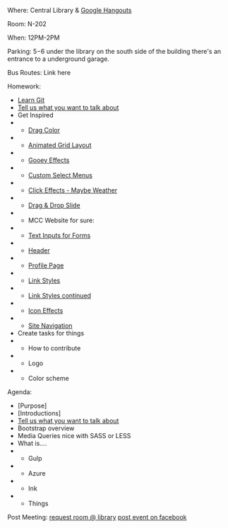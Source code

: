 Where: Central Library & [Google Hangouts](https://hangouts.google.com/call/y7du7ilv6bbphm4t2vej4jbmaaf)

Room: N-202

When: 12PM-2PM

Parking: $5-$6 under the library on the south side of the building there's an entrance to a underground garage.

Bus Routes: Link here

Homework:
 * [Learn Git](https://www.freecodecamp.com/challenges/save-your-code-revisions-forever-with-git)
 * [Tell us what you want to talk about](https://github.com/M-C-C/assets/issues/new)
 * Get Inspired
 * * [Drag Color](https://tympanus.net/Development/InteractiveColoringConcept/)
 * * [Animated Grid Layout](https://tympanus.net/codrops/2015/04/15/grid-item-animation-layout/)
 * * [Gooey Effects](https://tympanus.net/Development/CreativeGooeyEffects/index.html)
 * * [Custom Select Menus](https://tympanus.net/codrops/2014/07/10/inspiration-for-custom-select-elements/)
 * * [Click Effects  - Maybe Weather](https://tympanus.net/Development/ClickEffects/)
 * * [Drag & Drop Slide](https://tympanus.net/Development/DragDropInteractions/reveal.html)
 * * MCC Website for sure:
 * * [Text Inputs for Forms](https://tympanus.net/codrops/2015/01/08/inspiration-text-input-effects/)
 * * [Header](https://tympanus.net/Development/AnimatedHeaderBackgrounds/index.html)
 * * [Profile Page](https://tympanus.net/Development/HoverEffectIdeas/index2.html)
 * * [Link Styles](https://tympanus.net/Development/InlineAnchorStyles/)
 * * [Link Styles continued](https://tympanus.net/Development/CreativeLinkEffects/)
 * * [Icon Effects](https://tympanus.net/Development/IconHoverEffects/#set-6)
 * * [Site Navigation](https://tympanus.net/Development/ButtonComponentMorph/index7.html)
 * Create tasks for things
 * * How to contribute
 * * Logo
 * * Color scheme

Agenda:
 * [Purpose]
 * [Introductions]
 * [Tell us what you want to talk about](https://github.com/M-C-C/assets/issues/new)
 * Bootstrap overview
 * Media Queries nice with SASS or LESS
 * What is....
 * * Gulp
 * * Azure
 * * Ink
 * * Things
 
Post Meeting: 
[request room @ library](http://host6.evanced.info/melsa/hennepin/roomrequest.asp?mode=)
[post event on facebook](https://www.facebook.com/groups/free.code.camp.minneapolis/events/)
